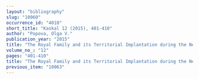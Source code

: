 ```yaml
---
layout: "bibliography"
slug: "10060"
occurrence_id: "4010"
short_title: "Kaskal 12 (2015), 401-410"
author: "Popova, Olga V."
publication_year: "2015"
title: "The Royal Family and its Territorial Implantation during the Neo-Babylonian Period"
volume_no_: "12"
pages: "401-410"
title: "The Royal Family and its Territorial Implantation during the Neo-Babylonian Period"
previous_item: "10063"
---
```

